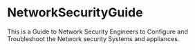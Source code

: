 # NetworkSecurityGuide
This is a Guide to Network Security Engineers to Configure and Troubleshoot the Network security Systems and appliances.
